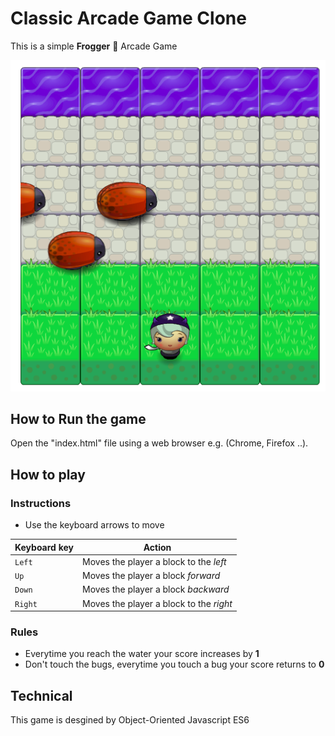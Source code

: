 # Classic Arcade Game Clone

This is a simple **Frogger** :frog: Arcade Game

![screenshot](/images/ss.png)

## How to Run the game

Open the "index.html" file using a web browser e.g. (Chrome, Firefox ..).

## How to play

### Instructions

* Use the keyboard arrows to move

| Keyboard key  | Action |
| ------------- | ------------- |
| `Left` | Moves the player a block to the _left_ |
| `Up` | Moves the player a block _forward_ |
| `Down` | Moves the player a block _backward_ |
| `Right`| Moves the player a block to the _right_ |

### Rules

* Everytime you reach the water your score increases by **1**
* Don't touch the bugs, everytime you touch a bug your score returns to **0**

## Technical

This game is desgined by Object-Oriented Javascript ES6
